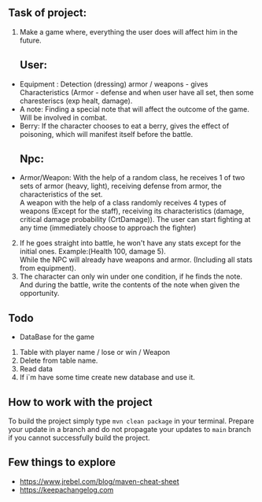 ## Task of project:

1. Make a game where, everything the user does will affect him in the future.
   ## User:
* Equipment :
  Detection (dressing) armor / weapons - gives Characteristics (Armor - defense and when user have all set, then some charesteriscs (exp healt, damage).
* A note:
  Finding a special note that will affect the outcome of the game. Will be involved in combat.
* Berry: If the character chooses to eat a berry,
  gives the effect of poisoning, which will manifest itself before the battle.
  ## Npc:
* Armor/Weapon:
  With the help of a random class, he receives 1 of two sets of armor (heavy, light), receiving defense from armor, the characteristics of the set.\
  A weapon with the help of a class randomly receives 4 types of weapons (Except for the staff), receiving its characteristics (damage, critical damage probability (CrtDamage)).
  The user can start fighting at any time (immediately choose to approach the fighter)
2. If he goes straight into battle, he won't have any stats except for the initial ones.
  Example:(Health 100, damage 5). \
  While the NPC will already have weapons and armor. (Including all stats from equipment).
3. The character can only win under one condition, if he finds the note.
   And during the battle, write the contents of the note when given the opportunity.


## Todo 
* DataBase for the game
1. Table with player name / lose or win / Weapon
2. Delete from table name.
3. Read data
4. If i`m have some time create new database and use it. 
  

## How to work with the project

To build the project simply type `mvn clean package` in your terminal. Prepare your update in a branch and do not propagate your updates to `main` branch if you cannot successfully build the project.

## Few things to explore

- https://www.jrebel.com/blog/maven-cheat-sheet
- https://keepachangelog.com